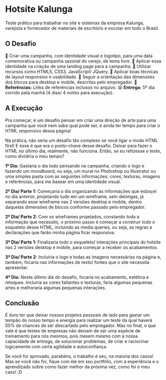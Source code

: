 # Hotsite Kalunga

Teste prático para trabalhar no site e sistemas da empresa Kalunga, varejista e fornecedor de materiais de escritório e escolar em todo o Brasil.

## O Desafio

🍏 Criar uma campanha, com identidade visual e logotipo, para uma data comemorativa ou campanha sazonal do varejo, de tema livre.
🍏 Aplicar essa identidade na criação de uma landing page para a campanha.
🍏 Utilizar recursos como HTML5, CSS3, JavaScript/ JQuery.
🍏 Aplicar boas técnicas de layout responsivo e usabilidade.
🍏 Seguir a orientação das dimensões dos blocos para desktop e mobile, descritas pelo empregador.
🍏 **Referências:** Links de referências inclusos no arquivo.
😫 **Entrega:** 5º dia corrido pela manhã (4 dias/ 4 noites para execução).

## A Execução

Pra começar, é um desafio pensar em criar uma direção de arte para uma campanha que você nem sabe qual pode ser, e ainda ter tempo para criar o HTML responsivo dessa página!

Na prática, não seria um desafio tão complexo se você ligar o modo HTML first! E esse é que era o ponto-chave desse desafio.
Deixar para fazer o HTML no último dia, realmente, não funciona. Então, se eu refizesse o teste, como dividiria o meu tempo?

**1º Dia:** Gastaria o dia todo pensando na campanha, criando o logo e fazendo um _moodboard_, ou seja, um mural no Photoshop ou Illustrator ou uma simples pasta com as seguintes informações: cores, texturas, imagens e referências, para me basear em uma identidade visual.

**2º Dia/ Parte 1:** Começaria o dia organizando as informações que esboçei no dia anterior, projetando tudo em um wireframe, sem delongas, já separando esse wireframe nas 2 versões desktop e mobile, dentro daquelas dimensões de blocos conforme passado pelo empregador.

**2º Dia/ Parte 2:** Com os wireframes projetados, constando toda a informação que necessito, o próximo passo é começar a construir todo o esqueleto desse HTML, incluindo as media queries, ou seja, as regras e declarações que farão minha página ficar responsiva.

**3º Dia/ Parte 1:** Finalizaria todo o esqueleto/ interações principais do hotsite nas 2 versões desktop e mobile, para começar a receber os acabamentos.

**3º Dia/ Parte 2:** Incluiria o logo e todas as imagens necessárias na página e, também, focaria nas informações de texto/ fontes que o site necessita apresentar.

**4º Dia:** Neste último dia do desafio, focaria no acabamento, estética e retoques. Incluiria as cores faltantes e texturas, faria algumas pequenas artes e melhoraria algumas pequenas interações.

## Conclusão

É duro ter que deixar nossos projetos pessoais de lado para gastar um tempão do nosso tempo e energia para realizar um teste da qual haverá 50% de chances de ser descartado pelo empregador. Mas no final, o que vale é que testes de empresas não deixam de ser uma espécie de treinamento para nós mesmos, pois mexem mesmo com a nossa capacidade de entrega, de solucionar problemas, de criar e raciocinar logicamente com certa agilidade e autoconfiança.

Se você for aprovado, parabéns, o trabalho é seu, na maioria dos casos! Mas se você não for, fique com ele em seu portfólio, com a experiência e o aprendizado sobre como fazer melhor da próxima vez, como foi o meu caso! ;D
